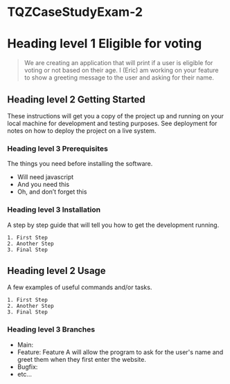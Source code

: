 # TQZCaseStudyExam-2

# Heading level 1 Eligible for voting

> We are creating an application that will print if a user is eligible for voting or not based on their age. I (Eric) am working on your feature to show a greeting message to the user and asking for their name. 

## Heading level 2 Getting Started

These instructions will get you a copy of the project up and running on your local machine for development and testing purposes. See deployment for notes on how to deploy the project on a live system.

### Heading level 3 Prerequisites 

The things you need before installing the software.

- Will need javascript
- And you need this
- Oh, and don’t forget this


### Heading level 3 Installation

A step by step guide that will tell you how to get the development running.

```
1. First Step
2. Another Step
3. Final Step
```

## Heading level 2 Usage

A few examples of useful commands and/or tasks. 

```
1. First Step
2. Another Step
3. Final Step
```

### Heading level 3 Branches

* Main: 
* Feature: Feature A will allow the program to ask for the user's name and greet them when they first enter the website. 
* Bugfix: 
* etc…
